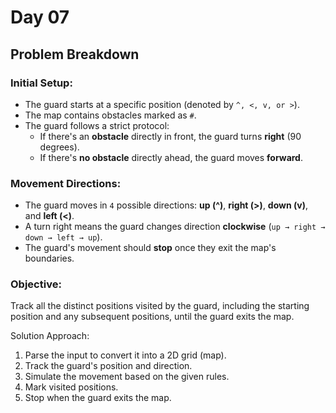 # Day 07
## Problem Breakdown
### Initial Setup:
- The guard starts at a specific position (denoted by `^, <, v, or >`).
- The map contains obstacles marked as `#`.
- The guard follows a strict protocol:
  - If there's an **obstacle** directly in front, the guard turns **right** (90 degrees).
  - If there's **no obstacle** directly ahead, the guard moves **forward**.

### Movement Directions:
- The guard moves in `4` possible directions: **up (^)**, **right (>)**, **down (v)**, and **left (<)**.
- A turn right means the guard changes direction **clockwise** (`up → right → down → left → up`).
- The guard's movement should **stop** once they exit the map's boundaries.

### Objective:
Track all the distinct positions visited by the guard, including the starting position and any subsequent positions, until the guard exits the map.

Solution Approach:
1. Parse the input to convert it into a 2D grid (map).
2. Track the guard's position and direction.
3. Simulate the movement based on the given rules.
4. Mark visited positions.
5. Stop when the guard exits the map.